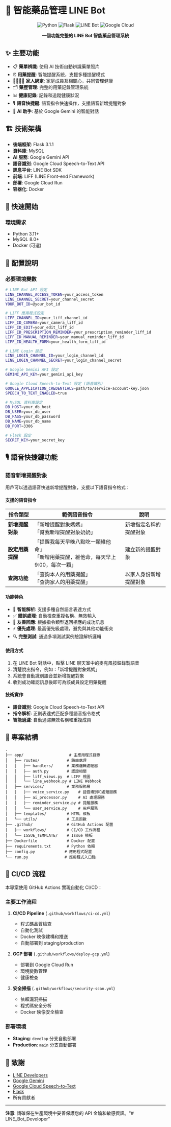# 🏥 智能藥品管理 LINE Bot

<div align="center">

![Python](https://img.shields.io/badge/Python-3.11+-blue.svg)
![Flask](https://img.shields.io/badge/Flask-2.3+-green.svg)
![LINE Bot](https://img.shields.io/badge/LINE-Bot%20API-00C300.svg)
![Google Cloud](https://img.shields.io/badge/Google%20Cloud-Run-4285F4.svg)

**一個功能完整的 LINE Bot 智能藥品管理系統**



</div>

## ✨ 主要功能

- 📋 **藥單辨識**: 使用 AI 技術自動辨識藥單照片
- ⏰ **用藥提醒**: 智能提醒系統，支援多種提醒模式
- 👨‍👩‍👧‍👦 **家人綁定**: 家庭成員互相關心，共同管理健康
- 🗂️ **藥歷管理**: 完整的用藥記錄管理系統
- 📊 **健康記錄**: 記錄和追蹤健康狀況
- 🎙️ **語音快捷鍵**: 語音指令快速操作，支援語音新增提醒對象
- 🤖 **AI 助手**: 基於 Google Gemini 的智能對話

## 🏗️ 技術架構

- **後端框架**: Flask 3.1.1
- **資料庫**: MySQL
- **AI 服務**: Google Gemini API
- **語音識別**: Google Cloud Speech-to-Text API
- **訊息平台**: LINE Bot SDK
- **前端**: LIFF (LINE Front-end Framework)
- **部署**: Google Cloud Run
- **容器化**: Docker

## 🚀 快速開始

### 環境需求

- Python 3.11+
- MySQL 8.0+
- Docker (可選)

## 🔧 配置說明

### 必要環境變數

```bash
# LINE Bot API 設定
LINE_CHANNEL_ACCESS_TOKEN=your_access_token
LINE_CHANNEL_SECRET=your_channel_secret
YOUR_BOT_ID=@your_bot_id

# LIFF 應用程式設定
LIFF_CHANNEL_ID=your_liff_channel_id
LIFF_ID_CAMERA=your_camera_liff_id
LIFF_ID_EDIT=your_edit_liff_id
LIFF_ID_PRESCRIPTION_REMINDER=your_prescription_reminder_liff_id
LIFF_ID_MANUAL_REMINDER=your_manual_reminder_liff_id
LIFF_ID_HEALTH_FORM=your_health_form_liff_id

# LINE Login 設定
LINE_LOGIN_CHANNEL_ID=your_login_channel_id
LINE_LOGIN_CHANNEL_SECRET=your_login_channel_secret

# Google Gemini API 設定
GEMINI_API_KEY=your_gemini_api_key

# Google Cloud Speech-to-Text 設定 (語音識別)
GOOGLE_APPLICATION_CREDENTIALS=path/to/service-account-key.json
SPEECH_TO_TEXT_ENABLED=true

# MySQL 資料庫設定
DB_HOST=your_db_host
DB_USER=your_db_user
DB_PASS=your_db_password
DB_NAME=your_db_name
DB_PORT=3306

# Flask 設定
SECRET_KEY=your_secret_key
```

## 🎙️ 語音快捷鍵功能

### 語音新增提醒對象

用戶可以透過語音快速新增提醒對象，支援以下語音指令格式：

#### 支援的語音指令

| 指令類型 | 範例語音指令 | 說明 |
|---------|-------------|------|
| **新增提醒對象** | 「新增提醒對象媽媽」<br>「幫我新增提醒對象奶奶」 | 新增指定名稱的提醒對象 |
| **設定用藥提醒** | 「提醒我每天早晚八點吃一顆維他命」<br>「新增用藥提醒，維他命，每天早上9:00，每次一顆」 | 建立新的提醒對象 |
| **查詢功能** | 「查詢本人的用藥提醒」<br>「查詢家人的用藥提醒」 | 以家人身份新增提醒對象 |


#### 功能特色

- 🎯 **智能解析**: 支援多種自然語言表達方式
- ✅ **錯誤處理**: 自動檢查重複名稱、無效輸入
- 💬 **友善回應**: 根據指令類型返回相應的成功訊息
- ⚡ **優先處理**: 最高優先級處理，避免與其他功能衝突
- 🔍 **完整測試**: 通過多項測試案例驗證解析邏輯

#### 使用方式
1. 在 LINE Bot 對話中，點擊 LINE 聊天室中的麥克風按鈕錄製語音
2. 清楚說出指令，例如：「新增提醒對象媽媽」
3. 系統會自動識別語音並新增提醒對象
4. 收到成功確認訊息後即可為該成員設定用藥提醒

#### 技術實作

- **語音識別**: Google Cloud Speech-to-Text API
- **指令解析**: 正則表達式匹配多種語音指令格式
- **智能過濾**: 自動過濾無效名稱和重複成員

## 📁 專案結構

```
.
├── app/                    # 主應用程式目錄
│   ├── routes/            # 路由處理
│   │   ├── handlers/      # 業務邏輯處理器
│   │   ├── auth.py        # 認證相關
│   │   ├── liff_views.py  # LIFF 視圖
│   │   └── line_webhook.py # LINE Webhook
│   ├── services/          # 業務服務層
│   │   ├── voice_service.py    # 語音識別和處理服務
│   │   ├── ai_processor.py     # AI 處理服務
│   │   ├── reminder_service.py # 提醒服務
│   │   └── user_service.py     # 用戶服務
│   ├── templates/         # HTML 模板
│   └── utils/             # 工具函數
├── .github/               # GitHub Actions 配置
│   ├── workflows/         # CI/CD 工作流程
│   └── ISSUE_TEMPLATE/    # Issue 模板
├── Dockerfile             # Docker 配置
├── requirements.txt       # Python 依賴
├── config.py             # 應用程式配置
└── run.py                # 應用程式入口點
```

## 🔄 CI/CD 流程

本專案使用 GitHub Actions 實現自動化 CI/CD：

### 主要工作流程

1. **CI/CD Pipeline** (`.github/workflows/ci-cd.yml`)
   - 程式碼品質檢查
   - 自動化測試
   - Docker 映像建構和推送
   - 自動部署到 staging/production

2. **GCP 部署** (`.github/workflows/deploy-gcp.yml`)
   - 部署到 Google Cloud Run
   - 環境變數管理
   - 健康檢查

3. **安全掃描** (`.github/workflows/security-scan.yml`)
   - 依賴漏洞掃描
   - 程式碼安全分析
   - Docker 映像安全檢查

### 部署環境

- **Staging**: `develop` 分支自動部署
- **Production**: `main` 分支自動部署


## 🙏 致謝

- [LINE Developers](https://developers.line.biz/)
- [Google Gemini](https://ai.google.dev/)
- [Google Cloud Speech-to-Text](https://cloud.google.com/speech-to-text)
- [Flask](https://flask.palletsprojects.com/)
- 所有貢獻者

---

**注意**: 請確保在生產環境中妥善保護您的 API 金鑰和敏感資訊。"# LINE_Bot_Developer" 
